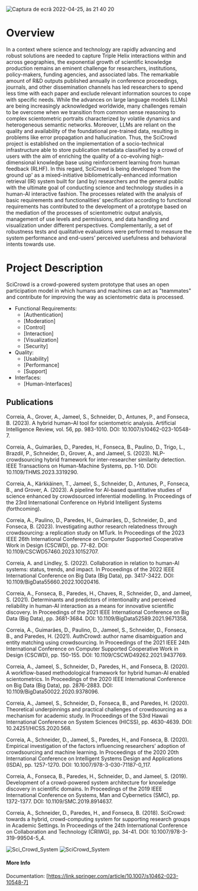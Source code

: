 ![Captura de ecrã 2022-04-25, às 21 40 20](https://user-images.githubusercontent.com/3758981/165171207-1a3e2fa8-4502-4b96-898b-1322ed519cc9.png)

# Overview

In a context where science and technology are rapidly advancing and robust solutions are needed to capture Triple Helix interactions within and across geographies, the exponential growth of scientific knowledge production remains an eminent challenge for researchers, institutions, policy-makers, funding agencies, and associated labs. The remarkable amount of R&D outputs published annually in conference proceedings, journals, and other dissemination channels has led researchers to spend less time with each paper and exclude relevant information sources to cope with specific needs. While the advances on large language models (LLMs) are being increasingly acknowledged worldwide, many challenges remain to be overcome when we transition from common sense reasoning to complex scientometric portraits characterized by volatile dynamics and heterogeneous semantic networks. Moreover, LLMs are reliant on the quality and availability of the foundational pre-trained data, resulting in problems like error propagation and hallucination. Thus, the SciCrowd project is established on the implementation of a socio-technical infrastructure able to store publication metadata classified by a crowd of users with the aim of enriching the quality of a co-evolving high-dimensional knowledge base using reinforcement learning from human feedback (RLHF). In this regard, SciCrowd is being developed 'from the ground up' as a mixed-initiative bibliometrically-enhanced information retrieval (IR) system built for (and by) researchers and the general public with the ultimate goal of conducting science and technology studies in a human-AI interactive fashion. The processes related with the analysis of basic requirements and functionalities’ specification according to functional requirements has contributed to the development of a prototype based on the mediation of the processes of scientometric output analysis, management of use levels and permissions, and data handling and visualization under different perspectives. Complementarily, a set of robustness tests and qualitative evaluations were performed to measure the system performance and end-users’ perceived usefulness and behavioral intents towards use.

# Project Description

SciCrowd is a crowd-powered system prototype that uses an open participation model in which humans and machines can act as "teammates" and contribute for improving the way as scientometric data is processed.

- Functional Requirements:
  - [Authentication]
  - [Moderation]
  - [Control]
  - [Interaction]
  - [Visualization]
  - [Security]  
- Quality:
  - [Usability]
  - [Performance]
  - [Support]
- Interfaces:
  - [Human-Interfaces]

## Publications

Correia, A., Grover, A., Jameel, S., Schneider, D., Antunes, P., and Fonseca, B. (2023). A hybrid human–AI tool for scientometric analysis. Artificial Intelligence Review, vol. 56, pp. 983-1010. DOI: 10.1007/s10462-023-10548-7.

Correia, A., Guimarães, D., Paredes, H., Fonseca, B., Paulino, D., Trigo, L., Brazdil, P., Schneider, D., Grover, A., and Jameel, S. (2023). NLP-crowdsourcing hybrid framework for inter-researcher similarity detection. IEEE Transactions on Human-Machine Systems, pp. 1-10. DOI: 10.1109/THMS.2023.3319290.

Correia, A., Kärkkäinen, T., Jameel, S., Schneider, D., Antunes, P., Fonseca, B., and Grover, A. (2023). A pipeline for AI-based quantitative studies of science enhanced by crowdsourced inferential modelling. In Proceedings of the 23rd International Conference on Hybrid Intelligent Systems (forthcoming).

Correia, A., Paulino, D., Paredes, H., Guimarães, D., Schneider, D., and Fonseca, B. (2023). Investigating author research relatedness through crowdsourcing: a replication study on MTurk. In Proceedings of the 2023 IEEE 26th International Conference on Computer Supported Cooperative Work in Design (CSCWD), pp. 77-82. DOI: 10.1109/CSCWD57460.2023.10152707.

Correia, A. and Lindley, S. (2022). Collaboration in relation to human-AI systems: status, trends, and impact. In Proceedings of the 2022 IEEE International Conference on Big Data (Big Data), pp. 3417-3422. DOI: 10.1109/BigData55660.2022.10020416.

Correia, A., Fonseca, B., Paredes, H., Chaves, R., Schneider, D., and Jameel, S. (2021). Determinants and predictors of intentionality and perceived reliability in human-AI interaction as a means for innovative scientific discovery. In Proceedings of the 2021 IEEE International Conference on Big Data (Big Data), pp. 3681-3684. DOI: 10.1109/BigData52589.2021.9671358.

Correia, A., Guimarães, D., Paulino, D., Jameel, S., Schneider, D., Fonseca, B., and Paredes, H. (2021). AuthCrowd: author name disambiguation and entity matching using crowdsourcing. In Proceedings of the 2021 IEEE 24th International Conference on Computer Supported Cooperative Work in Design (CSCWD), pp. 150-155. DOI: 10.1109/CSCWD49262.2021.9437769.

Correia, A., Jameel, S., Schneider, D., Paredes, H., and Fonseca, B. (2020). A workflow-based methodological framework for hybrid human-AI enabled scientometrics. In Proceedings of the 2020 IEEE International Conference on Big Data (Big Data), pp. 2876-2883. DOI: 10.1109/BigData50022.2020.9378096.

Correia, A., Jameel, S., Schneider, D., Fonseca, B., and Paredes, H. (2020). Theoretical underpinnings and practical challenges of crowdsourcing as a mechanism for academic study. In Proceedings of the 53rd Hawaii International Conference on System Sciences (HICSS), pp. 4630-4639. DOI: 10.24251/HICSS.2020.568.

Correia, A., Schneider, D., Jameel, S., Paredes, H., and Fonseca, B. (2020). Empirical investigation of the factors influencing researchers’ adoption of crowdsourcing and machine learning. In Proceedings of the 2020 20th International Conference on Intelligent Systems Design and Applications (ISDA), pp. 1257-1270. DOI: 10.1007/978-3-030-71187-0_117.

Correia, A., Fonseca, B., Paredes, H., Schneider, D., and Jameel, S. (2019). Development of a crowd-powered system architecture for knowledge discovery in scientific domains. In Proceedings of the 2019 IEEE International Conference on Systems, Man and Cybernetics (SMC), pp. 1372-1377. DOI: 10.1109/SMC.2019.8914637.

Correia, A., Schneider, D., Paredes, H., and Fonseca, B. (2018). SciCrowd: towards a hybrid, crowd-computing system for supporting research groups in Academic Settings. In Proceedings of the 24th International Conference on Collaboration and Technology (CRIWG), pp. 34-41. DOI: 10.1007/978-3-319-99504-5_4.

![Sci_Crowd_System](https://github.com/trrproject/SciCrowd/assets/3758981/4cd2457a-92ac-4cd1-8a98-a2920313f7a8)
![SciCrowd_System](https://user-images.githubusercontent.com/3758981/165169908-5dd7b3e5-ce9d-462d-a601-86eea441a65d.png)

#### More Info

Documentation: [https://link.springer.com/article/10.1007/s10462-023-10548-7]
 
